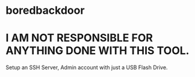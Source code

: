 # boredbackdoor
# I AM NOT RESPONSIBLE FOR ANYTHING DONE WITH THIS TOOL.
Setup an SSH Server, Admin account with just a USB Flash Drive.
